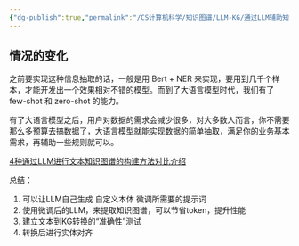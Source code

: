 ```yaml
---
{"dg-publish":true,"permalink":"/CS计算机科学/知识图谱/LLM-KG/通过LLM辅助知识图谱构建/","noteIcon":"","created":"2024-06-22T22:30:29.686+08:00","updated":"2024-07-08T16:27:17.000+08:00"}
---
```



## 情况的变化

之前要实现这种信息抽取的话，一般是用 Bert + NER 来实现，要用到几千个样本，才能开发出一个效果相对不错的模型。而到了大语言模型时代，我们有了 few-shot 和 zero-shot 的能力。

有了大语言模型之后，用户对数据的需求会减少很多，对大多数人而言，你不需要那么多预算去搞数据了，大语言模型就能实现数据的简单抽取，满足你的业务基本需求，再辅助一些规则就可以。

[4种通过LLM进行文本知识图谱的构建方法对比介绍](https://mp.weixin.qq.com/s?src=11&timestamp=1711530523&ver=5164&signature=ScupIaFex6KHsmFdGtKIXM8620-YBMKenNGR9BeFQ2GwBwWZJ7cReFceMe0z1nxKS5bgtQLeANM3p0V1mDFQQn1APjFtXTka7yeO2qFOqDE5mveiDxxS7g-4qm2Tg7mI&new=1)  

总结：

1. 可以让LLM自己生成 自定义本体 微调所需要的提示词
2. 使用微调后的LLM，来提取知识图谱，可以节省token，提升性能
3. 建立文本到KG转换的“准确性”测试
4. 转换后进行实体对齐

